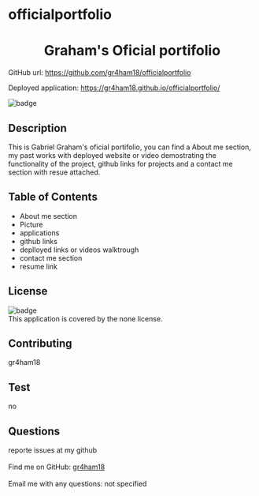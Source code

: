 # officialportfolio

<h1 align="center">Graham's Oficial portifolio </h1>

GitHub url: https://github.com/gr4ham18/officialportfolio

Deployed application: https://gr4ham18.github.io/officialportfolio/
  
![badge](https://img.shields.io/badge/license-none-brightgreen)<br />

## Description
 This is Gabriel Graham's oficial portifolio, you can find a About me section, my past works with deployed website or video demostrating the functionality of the project, github links for projects and a contact me section with resue attached.


## Table of Contents
- About me section
- Picture
- applications
- github links
- deplloyed links or videos walktrough
- contact me section
- resume link


## License
![badge](https://img.shields.io/badge/license-none-brightgreen)
<br />
This application is covered by the none license. 

## Contributing
 gr4ham18

## Test
 no

## Questions
 reporte issues at my github<br />
<br />
Find me on GitHub: [gr4ham18](https://github.com/gr4ham18)<br />
<br />
 Email me with any questions: not specified<br /><br />

    